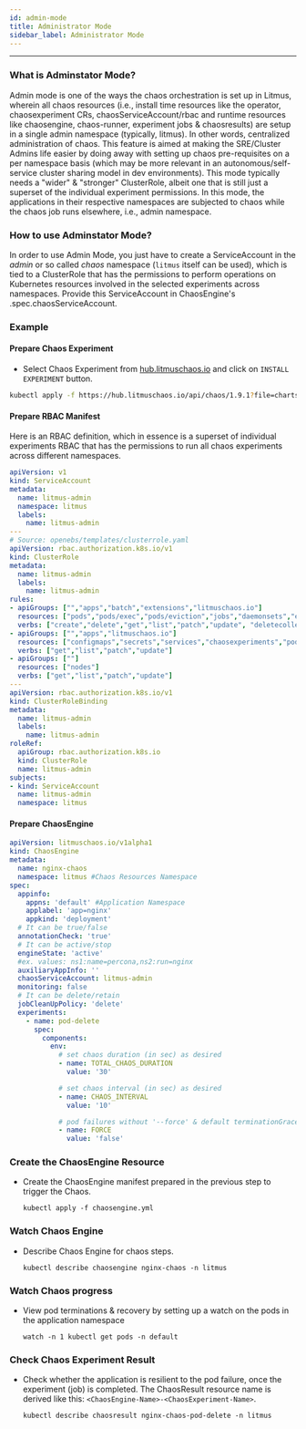 ```yaml
---
id: admin-mode
title: Administrator Mode
sidebar_label: Administrator Mode
---
```

------

###  What is Adminstator Mode?

Admin mode is one of the ways the chaos orchestration is set up in Litmus, wherein all chaos resources (i.e., install time resources like the operator, chaosexperiment CRs, chaosServiceAccount/rbac and runtime resources like chaosengine, chaos-runner, experiment jobs & chaosresults) are setup in a single admin namespace (typically, litmus). In other words, centralized administration of chaos.
This feature is aimed at making the SRE/Cluster Admins life easier by doing away with setting up chaos pre-requisites on a per namespace basis (which may be more relevant in an autonomous/self-service cluster sharing model in dev environments).
This mode typically needs a "wider" & "stronger" ClusterRole, albeit one that is still just a superset of the individual experiment permissions. In this mode, the applications in their respective namespaces are subjected to chaos while the chaos job runs elsewhere, i.e., admin namespace.

### How to use Adminstator Mode?

In order to use Admin Mode, you just have to create a ServiceAccount in the *admin* or so called *chaos* namespace (`litmus` itself can be used), which is tied to a ClusterRole that has the permissions to perform operations on Kubernetes resources involved in the selected experiments across namespaces.
Provide this ServiceAccount in ChaosEngine's .spec.chaosServiceAccount.

### Example

#### Prepare Chaos Experiment

- Select Chaos Experiment from [hub.litmuschaos.io](https://hub.litmuschaos.io/) and click on `INSTALL EXPERIMENT` button.

```bash
kubectl apply -f https://hub.litmuschaos.io/api/chaos/1.9.1?file=charts/generic/pod-delete/experiment.yaml -n litmus
```

#### Prepare RBAC Manifest

Here is an RBAC definition, which in essence is a superset of individual experiments RBAC that has the permissions to run all chaos experiments across different namespaces.

[embedmd]:# (https://litmuschaos.github.io/litmus/litmus-admin-rbac.yaml)
```yaml
apiVersion: v1
kind: ServiceAccount
metadata:
  name: litmus-admin
  namespace: litmus
  labels:
    name: litmus-admin
---
# Source: openebs/templates/clusterrole.yaml
apiVersion: rbac.authorization.k8s.io/v1
kind: ClusterRole
metadata:
  name: litmus-admin
  labels:
    name: litmus-admin
rules:
- apiGroups: ["","apps","batch","extensions","litmuschaos.io"]
  resources: ["pods","pods/exec","pods/eviction","jobs","daemonsets","events","chaosresults","chaosengines"]
  verbs: ["create","delete","get","list","patch","update", "deletecollection"]
- apiGroups: ["","apps","litmuschaos.io"]
  resources: ["configmaps","secrets","services","chaosexperiments","pods/log","replicasets","deployments","statefulsets","services"]
  verbs: ["get","list","patch","update"]
- apiGroups: [""]
  resources: ["nodes"]
  verbs: ["get","list","patch","update"]
---
apiVersion: rbac.authorization.k8s.io/v1
kind: ClusterRoleBinding
metadata:
  name: litmus-admin
  labels:
    name: litmus-admin
roleRef:
  apiGroup: rbac.authorization.k8s.io
  kind: ClusterRole
  name: litmus-admin
subjects:
- kind: ServiceAccount
  name: litmus-admin
  namespace: litmus

```


#### Prepare ChaosEngine

```yaml
apiVersion: litmuschaos.io/v1alpha1
kind: ChaosEngine
metadata:
  name: nginx-chaos
  namespace: litmus #Chaos Resources Namespace
spec:
  appinfo:
    appns: 'default' #Application Namespace
    applabel: 'app=nginx'
    appkind: 'deployment'
  # It can be true/false
  annotationCheck: 'true'
  # It can be active/stop
  engineState: 'active'
  #ex. values: ns1:name=percona,ns2:run=nginx
  auxiliaryAppInfo: ''
  chaosServiceAccount: litmus-admin
  monitoring: false
  # It can be delete/retain
  jobCleanUpPolicy: 'delete'
  experiments:
    - name: pod-delete
      spec:
        components:
          env:
            # set chaos duration (in sec) as desired
            - name: TOTAL_CHAOS_DURATION
              value: '30'

            # set chaos interval (in sec) as desired
            - name: CHAOS_INTERVAL
              value: '10'

            # pod failures without '--force' & default terminationGracePeriodSeconds
            - name: FORCE
              value: 'false'
```

### Create the ChaosEngine Resource

- Create the ChaosEngine manifest prepared in the previous step to trigger the Chaos.

  `kubectl apply -f chaosengine.yml`

### Watch Chaos Engine

- Describe Chaos Engine for chaos steps.

  `kubectl describe chaosengine nginx-chaos -n litmus`

### Watch Chaos progress

- View pod terminations & recovery by setting up a watch on the pods in the application namespace

  `watch -n 1 kubectl get pods -n default`

### Check Chaos Experiment Result

- Check whether the application is resilient to the pod failure, once the experiment (job) is completed. The ChaosResult resource name is derived like this: `<ChaosEngine-Name>-<ChaosExperiment-Name>`.

  `kubectl describe chaosresult nginx-chaos-pod-delete -n litmus`
